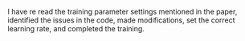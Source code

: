 I have re read the training parameter settings mentioned in the paper, identified the issues in the code, made modifications, set the correct learning rate, and completed the training.
